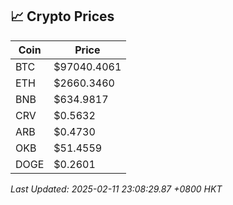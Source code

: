 ## 📈 Crypto Prices

| Coin | Price |
| ---- | ----- |
| BTC | $97040.4061 |
| ETH | $2660.3460 |
| BNB | $634.9817 |
| CRV | $0.5632 |
| ARB | $0.4730 |
| OKB | $51.4559 |
| DOGE | $0.2601 |

_Last Updated: 2025-02-11 23:08:29.87 +0800 HKT_